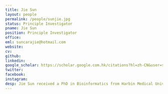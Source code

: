 ```yaml
---
title: Jie Sun
layout: people
permalink: /people/sunjie.jpg
status: Principle Investigator
pname: Jie Sun
position: Principle Investigator
office: 
eml: suncarajie@hotmail.com
website: 
cv: 
github: 
linkedin:
google_scholar: https://scholar.google.com.hk/citations?hl=zh-CN&user=sTDjHNgAAAAJ
twitter: 
facebook: 
instagram:
desp: Jie Sun received a PhD in Bioinformatics from Harbin Medical University in 2012. Her research focuses on Molecular biomarkers detection in cancer diagnosis, prognosis and chemotherapy resistance based on multi-omics cancers data, and development of Artificial Intelligence algorithm in medical diagnosis and treatment.
---
```

